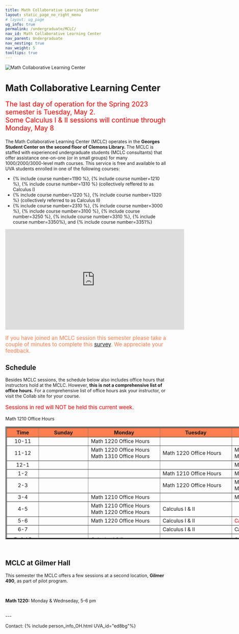 ```yaml
---
title: Math Collaborative Learning Center
layout: static_page_no_right_menu
# layout: ug_page
ug_info: true
permalink: /undergraduate/MCLC/
nav_id: Math Collaborative Learning Center
nav_parent: Undergraduate
nav_nesting: true
nav_weight: 5
tooltips: true
---
```


<img src="{{site.url}}/undergraduate/MCLC/MCLC_logo.png" style="max-width:70%;max-height:350px;height:auto;width:auto;" alt="Math Collaborative Learning Center">

<h1 class="mb-4">Math Collaborative Learning Center</h1>

<p style="font-size:150%;color:Red;"> The last day of operation for the Spring 2023 semester is Tuesday, May 2.
<br> Some Calculus I & II sessions will continue through Monday, May 8
</p>
<!-- <p style="font-size:150%;"> The MCLC will begin its operation for the Spring 2023 semester on Monday, January 23 </p> -->
<!-- <p style="font-size:150%;"> The MCLC is now open for the Spring 2022 semester! </p> -->

The Math Collaborative Learning Center (MCLC) operates in the <b> Georges Student Center on the second floor of Clemons Library. </b> The MCLC is staffed with experienced undergraduate students (MCLC consultants) that offer assistance one-on-one (or in small groups) for many 1000/2000/3000-level math courses. This service is free and available to all UVA students enrolled in one of the following courses: <br>
<ul>
 <li> {% include course number=1190 %}, {% include course number=1210 %}, {% include course number=1310 %} (collectively reffered to as Calculus I) </li>
 <li> {% include course number=1220 %}, {% include course number=1320 %} (collectively referred to as Calculus II) </li>
 <li> {% include course number=2310 %}, {% include course number=3000 %}, {% include course number=3100 %}, {% include course number=3250 %}, {% include course number=3310 %}, {% include course number=3350%}, and {% include course number=3351%} </li>
</ul>

<!-- Due to the ongoing situation with COVID-19 all MCLC sessions for the Spring 2021 semester will be held virtually, via Zoom (links found in the table below). Here are a few things that you should have in mind before joining a session:
<ul>
 <li> In order to join an MCLC session, <b> use a Zoom account that is associated with your UVA credentials. </b> </li>
 <li> Join a session from a quite environment. If you intend to have your web camera on, make sure your surroundings and attire are appropriate.</li>
 <li> Be prepared to share your questions with your consultant. You can share your browser, documents open on your desktop interface (like PDFs), or your entire screen, by clicking the green "Share Screen" button found on Zoom's toolbar. You may also share a document via Zoom's Chat tool, by clicking "File" and uploading your document there. <em> Sharing options may be limited depending on the version of Zoom you are using.</em> Your consultant may offer a different way to share.</li>
 <li> Once you join a session, a consulant will assign you to a (virtual) room for the course for which you need help. This process may take a couple of minutes.</li>
</ul> -->


<iframe width="560" height="315" src="https://www.youtube.com/embed/QNGNmmVGzDQ" title="YouTube video player" frameborder="0" allow="accelerometer; autoplay; clipboard-write; encrypted-media; gyroscope; picture-in-picture" allowfullscreen></iframe>

<br>

<p style="font-size:120%;color:coral;"> If you have joined an MCLC session this semester please take a couple of minutes to complete this 
<a href="https://virginia.az1.qualtrics.com/jfe/form/SV_5pyBzLjZP1U6xdI">survey</a>. We appreciate your feedback. </p> 

<h2 class="mb-4 mt-4">Schedule </h2>

<!-- <p style="font-size:120%;color:red;"> The MCLC will remain closed during Reading Days, October 1 - October 4. </p> -->
<p> Besides MCLC sessions, the schedule below also includes office hours that instructors hold at the MCLC. However, <b> this is not a comprehensive list of office hours.</b> For a comprehensive list of office hours ask your instructor, or visit the Collab site for your course. </p>
<!-- <p style="font-size:120%;"> TBA </p> -->
<p style="font-size:120%;color:red;"> Sessions in red will NOT be held this current week. </p> 


<table cellpadding="6px" border="4px" cellspacing="0" style="border-collapse: collapse; height: 353px; width: 1400px;">
<thead style="background-color: coral; text-align: center;">
<tr style="text-align: center; height: 19px;">
<th style="width: 90px; height: 19px;">Time</th>
<th style="width: 153.422px; height: 19px;">Sunday</th>
<th style="width: 224.594px; height: 19px;">Monday</th>
<th style="width: 234.625px; height: 19px;">Tuesday</th>
<th style="width: 171.453px; height: 19px;">Wednesday</th>
<th style="width: 218.578px; height: 19px;">Thursday</th>
<th style="width: 245.703px; height: 19px;">Friday</th>
</tr>
</thead>
<tbody>
<tr style="height: 19px;">
<td style="width: 90px; height: 19px; text-align: center;">10-11</td>
<td style="width: 153.422px; height: 19px;"></td>
<td style="width: 235px; height: 19px;"> Math 1220 Office Hours </td> <!-- M -->
<td style="width: 235px; height: 19px;">  </td>
<td style="width: 235px; height: 19px;"> </td> <!-- W -->
<td style="width: 235px; height: 19px;">  </td>
<td style="width: 235px; height: 19px;">  </td>
</tr>
<tr style="height: 19px;">
<td style="width: 90px; height: 19px; text-align: center;">11-12</td>
<td style="width: 153.422px; height: 19px;"></td>
<td style="width: 235px; height: 19px;"> Math 1220 Office Hours <br/> Math 1310 Office Hours </td> <!-- M -->
<td style="width: 235px; height: 19px;"> Math 1220 Office Hours </td>
<td style="width: 235px; height: 19px;"> Math 1310 Office Hours <br/> Math 1320 Office Hours </td> <!-- W -->
<td style="width: 235px; height: 19px;"> </td>
<td style="width: 235px; height: 19px;"> Math 1220 Office Hours </td>
</tr>
<tr style="height: 19px;">
<td style="width: 90px; height: 19px; text-align: center;">12-1</td>
<td style="width: 153.422px; height: 19px;"></td>
<td style="width: 235px; height: 19px;"></td> Math 1210 Office Hours <!-- M -->
<td style="width: 235px; height: 19px;"></td>
<td style="width: 235px; height: 19px;"> Math 1320 Office Hours </td> <!-- W -->
<td style="width: 235px; height: 19px;">  </td>
<td style="width: 235px; height: 19px;"></td>
</tr>
<tr style="height: 19px;">
<td style="width: 90px; height: 19px; text-align: center;">1-2</td>
<td style="width: 153.422px; height: 19px;"></td>
<td style="width: 235px; height: 19px;"> </td> <!-- M --> 
<td style="width: 235px; height: 19px;"> Math 1210 Office Hours </td>
<td style="width: 235px; height: 19px;"> Math 1320 Office Hours </td> <!-- W -->
<td style="width: 235px; height: 19px;"> </td>
<td style="width: 235px; height: 19px;"> </td>
</tr>
<tr style="height: 19px;">
<td style="width: 90px; height: 10px; text-align: center;">2-3</td>
<td style="width: 153.422px; height: 10px;"></td>
<td style="width: 224.594px; height: 10px;"></td> <!-- M -->
<td style="width: 234.625px; height: 10px;"> Math 1220 Office Hours </td>
<td style="width: 171.453px; height: 10px;"> Math 1220 Office Hours <br/> Math 1310 Office Hours </td> <!-- W -->
<td style="width: 218.578px; height: 10px;"> </td>
<td style="width: 245.703px; height: 10px;"> Math 1210 Office Hours </td>
</tr>
<tr style="height: 19px;">
<td style="width: 90px; height: 19px; text-align: center;">3-4</td>
<td style="width: 153.422px; height: 19px;"> </td>
<td style="width: 224.594px; height: 19px;"> Math 1210 Office Hours </td> <!-- M -->
<td style="width: 234.625px; height: 19px;">  </td>
<td style="width: 171.453px; height: 19px;"> Math 1210 Office Hours </td> <!-- W -->
<td style="width: 218.578px; height: 19px;"> Math 1220 Office Hours </td>
<td style="width: 245.703px; height: 19px;"> Math 1310 Office Hours </td>
</tr>
<tr style="height: 19px;">
<td style="width: 90px; height: 19px; text-align: center;">4-5</td>
<td style="width: 153.422px; height: 19px;"> </td>
<td style="width: 224.594px; height: 19px;"> Math 1210 Office Hours <br/> Math 1220 Office Hours </td> <!-- M -->
<td style="width: 234.625px; height: 19px;"> Calculus I & II </td>
<td style="width: 171.453px; height: 19px;">  </td> <!-- W -->
<td style="width: 218.578px; height: 19px;"> Calculus I & II </td>
<td style="width: 245.703px; height: 19px;"> Math 1310 Office Hours </td>
</tr>
<tr style="height: 19px;">
<td style="width: 90px; text-align: center; height: 19px;">5-6</td>
<td style="width: 153.422px; height: 19px;"></td>
<td style="width: 224.594px; height: 19px;"> Math 1220 Office Hours </td> <!-- M -->
<td style="width: 234.625px; height: 19px;"> Calculus I & II </td>
<td style="width: 235px; height: 19px;color:Red;"> Calculus I & II </td> <!-- W -->
<td style="width: 218.578px; height: 19px;"> Calculus I & II </td>
<td style="width: 245.703px; height: 19px;"></td>
</tr>
<tr style="height: 10px;">
<td style="width: 90px; text-align: center; height: 10px;">6-7</td>
<td style="width: 153.422px; height: 10px;"></td>
<td style="width: 235px; height: 10px;">  </td> <!-- M -->
<td style="width: 234.625px; height: 10px;"> Calculus I & II </td>
<td style="width: 171.453px; height: 10px;"> Calculus I & II </td> <!--W-->
<td style="width: 218.578px; height: 10px;"></td>
<td style="width: 245.703px; height: 10px;"></td>
</tr>
<tr style="height: 38px;">
<td style="width: 90px; height: 38px; text-align: center;">7-8:15</td>
<td style="width: 153.422px; height: 38px;"> </td>
<td style="width: 224.594px; height: 38px;">  Calculus I & II <!-- <br/> Math 3250 --> </td> <!-- M -->
<td style="width: 235px; height: 38px;">  </td>
<td style="width: 171.453px; height: 38px;"> Calculus I & II </td> <!-- W -->
<td style="width: 218.578px; height: 38px;"></td>
<td style="width: 245.703px; height: 38px;"></td>
</tr>
<tr style="height: 38px;">
<td style="width: 90px; height: 38px; text-align: center;">8:15-9:30</td>
<td style="width: 153.422px; height: 38px;"></td>
<td style="width: 224.594px; height: 38px;"> Calculus I & II  </td> <!-- M -->
<td style="width: 234.625px; height: 38px;">  </td>
<td style="width: 171.453px; height: 38px;"> </td> <!-- W -->
<td style="width: 218.578px; height: 38px;"></td>
<td style="width: 245.703px; height: 38px;"></td>
</tr>
</tbody>
</table>

<br>

<h2 class="mb-4 mt-4">MCLC at Gilmer Hall </h2>

<p> This semester the MCLC offers a few sessions at a second location, <b>Gilmer 490</b>, as part of pilot program. </p>

<br>

<!-- <p> <b>Calculus I (Math 1190/1210, Math 1310):</b> Tuesday & Wednseday, 5-6 pm</p> -->
<p> <b>Math 1220:</b> Monday & Wednseday, 5-6 pm</p>

<br>
---

Contact: {% include person_info_OH.html UVA_id="ed8bg"%}
